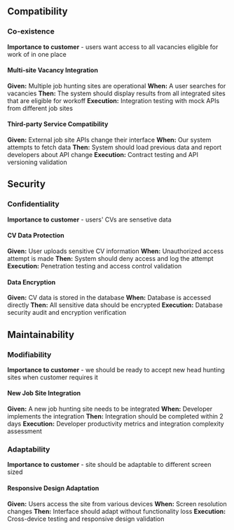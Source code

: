 ## Compatibility
### Co-existence
**Importance to customer** - users want access to all vacancies eligible for work of in one place

#### Multi-site Vacancy Integration
**Given:** Multiple job hunting sites are operational
**When:** A user searches for vacancies
**Then:** The system should display results from all integrated sites that are eligible for workoff
**Execution:** Integration testing with mock APIs from different job sites

#### Third-party Service Compatibility
**Given:** External job site APIs change their interface
**When:** Our system attempts to fetch data
**Then:** System should load previous data and report developers about API change
**Execution:** Contract testing and API versioning validation

## Security
### Confidentiality
**Importance to customer** - users' CVs are sensetive data

#### CV Data Protection
**Given:** User uploads sensitive CV information
**When:** Unauthorized access attempt is made
**Then:** System should deny access and log the attempt
**Execution:** Penetration testing and access control validation

#### Data Encryption
**Given:** CV data is stored in the database
**When:** Database is accessed directly
**Then:** All sensitive data should be encrypted
**Execution:** Database security audit and encryption verification

## Maintainability
### Modifiability
**Importance to customer** - we should be ready to accept new head hunting sites when customer requires it

#### New Job Site Integration
**Given:** A new job hunting site needs to be integrated
**When:** Developer implements the integration
**Then:** Integration should be completed within 2 days
**Execution:** Developer productivity metrics and integration complexity assessment

### Adaptability
**Importance to customer** - site should be adaptable to different screen sized

#### Responsive Design Adaptation
**Given:** Users access the site from various devices
**When:** Screen resolution changes
**Then:** Interface should adapt without functionality loss
**Execution:** Cross-device testing and responsive design validation
